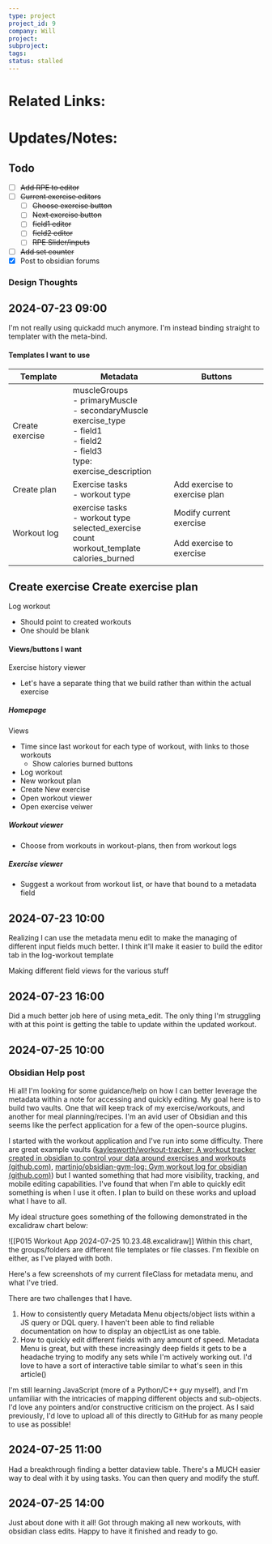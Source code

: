 ```yaml
---
type: project
project_id: 9
company: Will
project: 
subproject: 
tags: 
status: stalled
---
```

# Related Links:
# Updates/Notes:
## Todo 
- [ ] ~~Add RPE to editor~~
- [ ] ~~Current exercise editors~~
	- [ ] ~~Choose exercise button~~
	- [ ] ~~Next exercise button~~
	- [ ] ~~field1 editor~~
	- [ ] ~~field2 editor~~
	- [ ] ~~RPE Slider/inputs~~
- [ ] ~~Add set counter~~
- [x] Post to obsidian forums

### Design Thoughts
## 2024-07-23 09:00
I'm not really using quickadd much anymore. I'm instead binding straight to templater with the meta-bind. 

#### Templates I want to use

| Template        | Metadata                                                                                                                                | Buttons                                                 |
| --------------- | --------------------------------------------------------------------------------------------------------------------------------------- | ------------------------------------------------------- |
| Create exercise | muscleGroups<br>- primaryMuscle<br>- secondaryMuscle<br>exercise_type<br>- field1<br>- field2<br>- field3<br>type: exercise_description |                                                         |
| Create plan     | Exercise tasks<br>- workout type                                                                                                        | Add exercise to exercise plan                           |
| Workout log     | exercise tasks<br>- workout type<br>selected_exercise<br>count<br>workout_template<br>calories_burned<br>                               | Modify current exercise<br><br>Add exercise to exercise |


Create exercise
Create exercise plan
- 
Log workout
- Should point to created workouts
- One should be blank

#### Views/buttons I want
Exercise history viewer
- Let's have a separate thing that we build rather than within the actual exercise

##### Homepage
Views
 - Time since last workout for each type of workout, with links to those workouts
	- Show calories burned
buttons
- Log workout
- New workout plan
- Create New exercise
- Open workout viewer
- Open exercise veiwer

##### Workout viewer
- Choose from workouts in workout-plans, then from workout logs

##### Exercise viewer
- Suggest a workout from workout list, or have that bound to a metadata field

## 2024-07-23 10:00
Realizing I can use the metadata menu edit to make the managing of different input fields much better. I think it'll make it easier to build the editor tab in the log-workout template



Making different field views for the various stuff

## 2024-07-23 16:00
Did a much better job here of using meta_edit. The only thing I'm struggling with at this point is getting the table to update within the updated workout. 

## 2024-07-25 10:00
### Obsidian Help post
Hi all! I'm looking for some guidance/help on how I can better leverage the metadata within a note for accessing and quickly editing. My goal here is to build two vaults. One that will keep track of my exercise/workouts, and another for meal planning/recipes. I'm an avid user of Obsidian and this seems like the perfect application for a few of the open-source plugins. 

I started with the workout application and I've run into some difficulty. There are great example vaults ([kaylesworth/workout-tracker: A workout tracker created in obsidian to control your data around exercises and workouts (github.com)](https://github.com/kaylesworth/workout-tracker), [martinjo/obsidian-gym-log: Gym workout log for obsidian (github.com)](https://github.com/martinjo/obsidian-gym-log)) but I wanted something that had more visibility, tracking, and mobile editing capabilities. I've found that when I'm able to quickly edit something is when I use it often. I plan to build on these works and upload what I have to all. 

My ideal structure goes something of the following demonstrated in the excalidraw chart below:

![[P015 Workout App 2024-07-25 10.23.48.excalidraw]]
Within this chart, the groups/folders are different file templates or file classes. I'm flexible on either, as I've played with both. 

Here's a few screenshots of my current fileClass for metadata menu, and what I've tried. 



There are two challenges that I have. 
1. How to consistently query Metadata Menu objects/object lists within a JS query or DQL query. I haven't been able to find reliable documentation on how to display an objectList as one table. 
2. How to quickly edit different fields with any amount of speed. Metadata Menu is great, but with these increasingly deep fields it gets to be a headache trying to modify any sets while I'm actively working out. I'd love to have a sort of interactive table similar to what's seen in this article()

I'm still learning JavaScript (more of a Python/C++ guy myself), and I'm unfamiliar with the intricacies of mapping different objects and sub-objects. I'd love any pointers and/or constructive criticism on the project. As I said previously, I'd love to upload all of this directly to GitHub for as many people to use as possible!  

## 2024-07-25 11:00
Had a breakthrough finding a better dataview table. There's a MUCH easier way to deal with it by using tasks. You can then query and modify the stuff. 

## 2024-07-25 14:00
Just about done with it all! Got through making all new workouts, with obsidian class edits. Happy to have it finished and ready to go. 